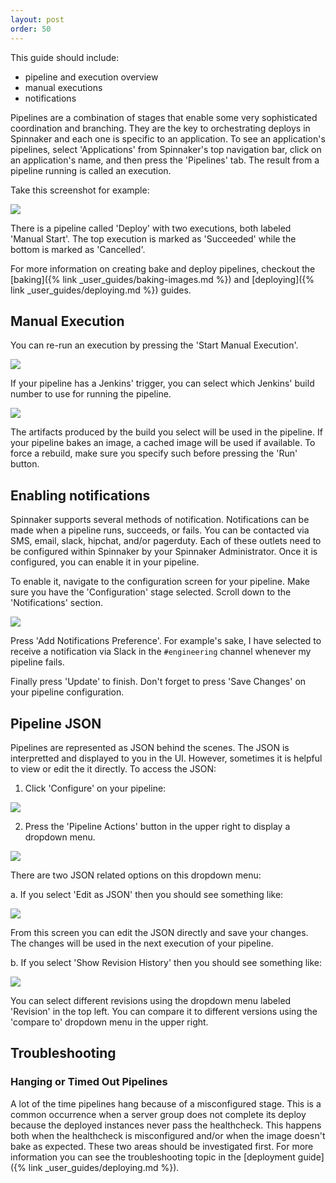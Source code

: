 ```yaml
---
layout: post
order: 50
---
```


This guide should include:

- pipeline and execution overview
- manual executions
- notifications

Pipelines are a combination of stages that enable some very sophisticated coordination and branching. They are the key to orchestrating deploys in Spinnaker and each one is specific to an application. To see an application's pipelines, select 'Applications' from Spinnaker's top navigation bar, click on an application's name, and then press the 'Pipelines' tab. The result from a pipeline running is called an execution.	

Take this screenshot for example:

![](https://d1ax1i5f2y3x71.cloudfront.net/items/2l1b2l0O453t0L311H0g/Image%202017-04-03%20at%204.35.40%20PM.png)

There is a pipeline called 'Deploy' with two executions, both labeled 'Manual Start'. The top execution is marked as 'Succeeded' while the bottom is marked as 'Cancelled'. 

For more information on creating bake and deploy pipelines, checkout the [baking]({% link _user_guides/baking-images.md %}) and [deploying]({% link _user_guides/deploying.md %}) guides.


## Manual Execution

You can re-run an execution by pressing the 'Start Manual Execution'. 

![](https://d1ax1i5f2y3x71.cloudfront.net/items/2P2H2W1K2b3M3d2i321q/Image%202017-04-03%20at%204.51.41%20PM.png)

If your pipeline has a Jenkins' trigger, you can select which Jenkins' build number to use for running the pipeline. 

![](https://d1ax1i5f2y3x71.cloudfront.net/items/1y1V2X18341X203u0k30/Image%202017-04-03%20at%204.53.50%20PM.png)

The artifacts produced by the build you select will be used in the pipeline. If your pipeline bakes an image, a cached image will be used if available. To force a rebuild, make sure you specify such before pressing the 'Run' button.


## Enabling notifications

Spinnaker supports several methods of notification. Notifications can be made when a pipeline runs, succeeds, or fails. You can be contacted via SMS, email, slack, hipchat, and/or pagerduty. Each of these outlets need to be configured within Spinnaker by your Spinnaker Administrator. Once it is configured, you can enable it in your pipeline.

To enable it, navigate to the configuration screen for your pipeline. Make sure you have the 'Configuration' stage selected. Scroll down to the 'Notifications' section.

![](https://d1ax1i5f2y3x71.cloudfront.net/items/3P1b0M1P0u3q0Z0o351u/Image%202017-04-03%20at%204.31.37%20PM.png)

 Press 'Add Notifications Preference'. For example's sake, I have selected to receive a notification via Slack in the `#engineering` channel whenever my pipeline fails.

 Finally press 'Update' to finish. Don't forget to press 'Save Changes' on your pipeline configuration.


## Pipeline JSON

Pipelines are represented as JSON behind the scenes. The JSON is interpretted and displayed to you in the UI. However, sometimes it is helpful to view or edit the it directly. To access the JSON:

1. Click 'Configure' on your pipeline:

![](https://cl.ly/1x281l0v0X27/download/Image%202017-05-04%20at%204.23.33%20PM.png)

2. Press the 'Pipeline Actions' button in the upper right to display a dropdown menu.

![](https://cl.ly/191c1W0h0E2r/download/Image%202017-05-04%20at%204.30.11%20PM.png)

There are two JSON related options on this dropdown menu:

a. If you select 'Edit as JSON' then you should see something like:

![](https://cl.ly/15240u372F2T/download/Image%202017-05-04%20at%204.32.03%20PM.png)

From this screen you can edit the JSON directly and save your changes. The changes will be used in the next execution of your pipeline.

b. If you select 'Show Revision History' then you should see something like:

![](https://cl.ly/3K3O1C46410Q/download/Image%202017-05-04%20at%204.35.39%20PM.png)

You can select different revisions using the dropdown menu labeled 'Revision' in the top left. You can compare it to different versions using the 'compare to' dropdown menu in the upper right. 


## Troubleshooting

### Hanging or Timed Out Pipelines

A lot of the time pipelines hang because of a misconfigured stage. This is a common occurrence when a server group does not complete its deploy because the deployed instances never pass the healthcheck. This happens both when the healthcheck is misconfigured and/or when the image doesn't bake as expected. These two areas should be investigated first. For more information you can see the troubleshooting topic in the [deployment guide]({% link _user_guides/deploying.md %}).
